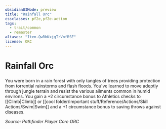 ```yaml
---
obsidianUIMode: preview
title: "Rainfall Orc"
cssclasses: pf2e,pf2e-action
tags:
  - trait/common
  - remaster
aliases: "Item.QwRbKxjgTrVnfRSE"
license: ORC
---
```

# Rainfall Orc

### 






You were born in a rain forest with only tangles of trees providing protection from torrential rainstorms and flash floods. You've learned to move adeptly through jungle terrain and resist the various ailments common in humid environs. You gain a +2 circumstance bonus to Athletics checks to [[Climb|Climb]] or [[cool folder/Important stuff/Reference/Actions/Skill Actions/Swim|Swim]] and a +1 circumstance bonus to saving throws against diseases.

*Source: Pathfinder Player Core*
*ORC*